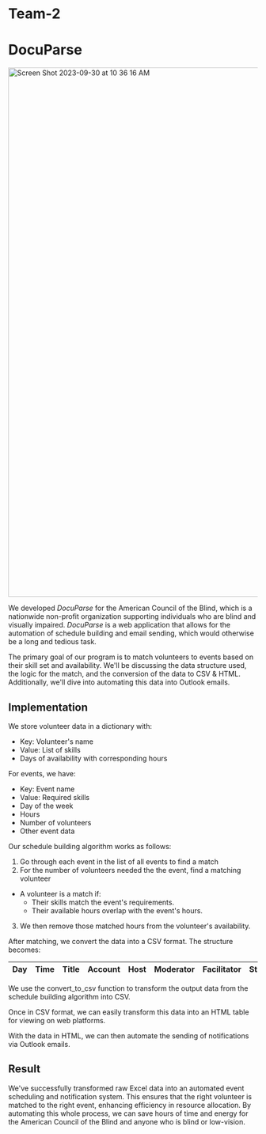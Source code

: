 # Team-2
# DocuParse #
<img width="1070" alt="Screen Shot 2023-09-30 at 10 36 16 AM" src="https://github.com/cfgdelaware23/Team-2/assets/84740209/58babd60-f454-48bb-9e3a-6d48c440e13b">

We developed _DocuParse_ for the American Council of the Blind, which is a nationwide non-profit organization supporting individuals who are blind and visually impaired. _DocuParse_ is a web application that allows for the automation of schedule building and email sending, which would otherwise be a long and tedious task.

The primary goal of our program is to match volunteers to events based on their skill set and availability. We'll be discussing the data structure used, the logic for the match, and the conversion of the data to CSV & HTML. Additionally, we'll dive into automating this data into Outlook emails.

## Implementation ##

We store volunteer data in a dictionary with:
* Key: Volunteer's name
* Value: List of skills
* Days of availability with corresponding hours

For events, we have:
* Key: Event name
* Value: Required skills
* Day of the week
* Hours
* Number of volunteers
* Other event data

Our schedule building algorithm works as follows:
1. Go through each event in the list of all events to find a match
2. For the number of volunteers needed the the event, find a matching volunteer
* A volunteer is a match if:
  * Their skills match the event's requirements.
  * Their available hours overlap with the event's hours.
3. We then remove those matched hours from the volunteer's availability.

After matching, we convert the data into a CSV format. The structure becomes:

Day | Time | Title | Account | Host | Moderator | Facilitator | Streamer | Broadcaster
----|------|-------|---------|------|-----------|-------------|----------|-------------

We use the convert_to_csv function to transform the output data from the schedule building algorithm into CSV.

Once in CSV format, we can easily transform this data into an HTML table for viewing on web platforms. 

With the data in HTML, we can then automate the sending of notifications via Outlook emails.

## Result ##

We've successfully transformed raw Excel data into an automated event scheduling and notification system. This ensures that the right volunteer is matched to the right event, enhancing efficiency in resource allocation. By automating this whole process, we can save hours of time and energy for the American Council of the Blind and anyone who is blind or low-vision.

